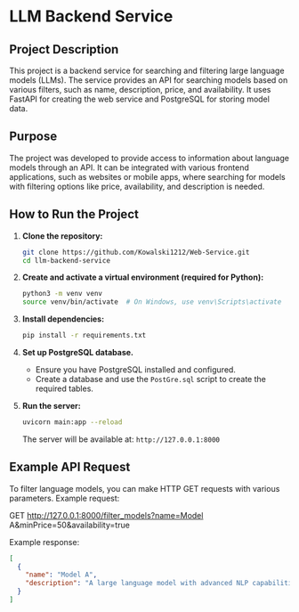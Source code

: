 # LLM Backend Service

## Project Description

This project is a backend service for searching and filtering large language models (LLMs). The service provides an API for searching models based on various filters, such as name, description, price, and availability. It uses FastAPI for creating the web service and PostgreSQL for storing model data.

## Purpose

The project was developed to provide access to information about language models through an API. It can be integrated with various frontend applications, such as websites or mobile apps, where searching for models with filtering options like price, availability, and description is needed.

## How to Run the Project

1. **Clone the repository:**

    ```bash
    git clone https://github.com/Kowalski1212/Web-Service.git
    cd llm-backend-service
    ```

2. **Create and activate a virtual environment (required for Python):**

    ```bash
    python3 -m venv venv
    source venv/bin/activate  # On Windows, use venv\Scripts\activate
    ```

3. **Install dependencies:**

    ```bash
    pip install -r requirements.txt
    ```

4. **Set up PostgreSQL database.**

    - Ensure you have PostgreSQL installed and configured.
    - Create a database and use the `PostGre.sql` script to create the required tables.

5. **Run the server:**

    ```bash
    uvicorn main:app --reload
    ```

    The server will be available at: `http://127.0.0.1:8000`

## Example API Request

To filter language models, you can make HTTP GET requests with various parameters. Example request:

GET http://127.0.0.1:8000/filter_models?name=Model A&minPrice=50&availability=true
 
 Example response:

```json
[
  {
    "name": "Model A",
    "description": "A large language model with advanced NLP capabilities"
  }
]
